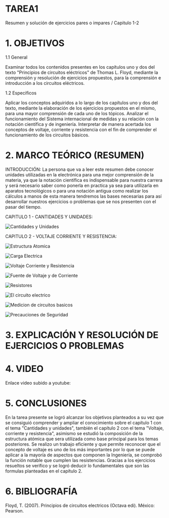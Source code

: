# TAREA1
Resumen y solución de ejercicios pares o impares / Capitulo 1-2

# 1. OBJETIVOS
1.1 General

Examinar todos los contenidos presentes en los capítulos uno y dos del texto "Principios de circuitos eléctricos" de Thomas L. Floyd, mediante la comprensión y resolución de ejercicios propuestos, para la comprensión e introducción a los circuitos eléctricos.

1.2 Especificos

Aplicar los conceptos adquiridos a lo largo de los capítulos uno y dos del texto, mediante la elaboración de los ejercicios propuestos en el mismo, para una mayor comprensión de cada uno de los tópicos.
Analizar el funcionamiento del Sistema internacional de medidas y su relación con la notación científica y de ingeniería.
Interpretar de manera acertada los conceptos de voltaje, corriente y resistencia con el fin de comprender el funcionamiento de los circuitos básicos.

# 2. MARCO TEÓRICO (RESUMEN)

INTRODUCCIÓN: La persona que va a leer este resumen debe conocer unidades utilizadas en la electrónica para una mejor comprensión de la materia, ya que la notación científica es indispensable para nuestra carrera y será necesario saber como ponerla en practica ya sea para utilizarla en aparatos tecnológicos o para una notación antigua como realizar los cálculos a manos de esta manera tendremos las bases necesarias para así desarrollar nuestros ejercicios o problemas que se nos presenten con el pasar del tiempo.

CAPITULO 1 - CANTIDADES Y UNIDADES:

![Cantidades y Unidades](https://user-images.githubusercontent.com/116813369/201088353-7d654ca4-0b4a-4afb-9fc7-8819326a6b1f.jpg)

CAPITULO 2 - VOLTAJE CORRIENTE Y RESISTENCIA: 

![Estructura Atomica](https://user-images.githubusercontent.com/116813369/201088442-59f80182-1f53-4fdd-bccc-c9bd263c1dc2.jpg)

![Carga Electrica](https://user-images.githubusercontent.com/116813369/201088579-1d14555a-21e2-439e-b027-02f37ee78b2d.jpg)

![Voltaje Corriente y Resistencia](https://user-images.githubusercontent.com/116813369/201088611-cdfebd45-9c3d-41d9-ab55-b5f4ea4581a1.jpg)

![Fuente de Voltaje y de Corriente](https://user-images.githubusercontent.com/116813369/201088652-f4790d4d-4a9f-4dae-bd66-48402a658f21.jpg)

![Resistores](https://user-images.githubusercontent.com/116813369/201088684-abec5eff-fc0b-4e01-ae8d-bdc6650bb6b6.jpg)

![El circuito electrico](https://user-images.githubusercontent.com/116813369/201088704-b4f2e80f-050c-4a7e-b368-1c2c21bba86b.jpg)

![Medicion de circuitos basicos](https://user-images.githubusercontent.com/116813369/201088746-5f4be042-fb1f-49e6-b020-1fff055148db.jpg)

![Precauciones de Seguridad](https://user-images.githubusercontent.com/116813369/201088767-a479b8bd-a44e-4500-a8cd-478cd4941da8.jpg)


# 3. EXPLICACIÓN Y RESOLUCIÓN DE EJERCICIOS O PROBLEMAS

# 4. VIDEO

Enlace video subido a youtube:

# 5. CONCLUSIONES

En la tarea presente se logró alcanzar los objetivos planteados a su vez que se consiguió comprender y ampliar el conocimiento sobre el capítulo 1 con el tema "Cantidades y unidades", también el capítulo 2 con el tema "Voltaje, corriente y resistencia", asimismo se estudió la composición de la estructura atómica que sera utilizada como base principal para los temas posteriores.
Se realizo un trabajo eficiente y que permite reconocer que el concepto de voltaje es uno de los más importantes por lo que se puede aplicar a la mayoría de aspectos que componen la Ingeniería, se comprobó la función notable que cumplen las resistencias. Gracias a los ejercicios resueltos se verifico y se logró deducir lo fundamentales que son las formulas planteadas en el capítulo 2.

# 6. BIBLIOGRAFÍA

Floyd, T. (2007). Principios de circuitos electricos (Octava edi). México: Pearson.
